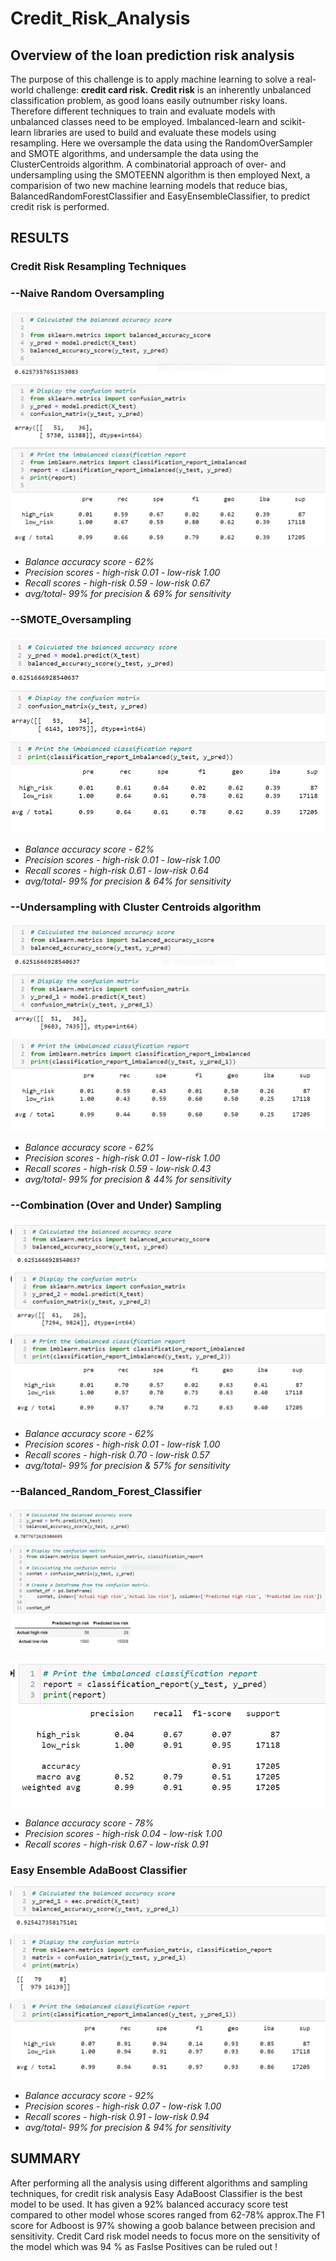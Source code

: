 # Credit_Risk_Analysis
## Overview of the loan prediction risk analysis
The purpose of this challenge is to apply machine learning to solve a real-world challenge: **credit card risk.**
**Credit risk** is an inherently unbalanced classification problem, as good loans easily outnumber risky loans. Therefore different techniques to train and evaluate models with unbalanced classes need to be employed. Imbalanced-learn and scikit-learn libraries are used  to build and evaluate these  models using resampling.
 Here we oversample the data using the RandomOverSampler and SMOTE algorithms, and undersample the data using the ClusterCentroids algorithm. A combinatorial approach of over- and undersampling using the SMOTEENN algorithm is then employed  Next, a comparision of  two new machine learning models that reduce bias, BalancedRandomForestClassifier and EasyEnsembleClassifier, to predict credit risk is performed.
 
 ## RESULTS
 
 ### Credit Risk Resampling Techniques
 ### --Naive Random Oversampling
 
 ![NaiveRandomOversampling](./Resources/NaiveRandomOversampling.PNG)
 
- *Balance accuracy score - 62%*
- *Precision scores - high-risk 0.01 - low-risk 1.00*
- *Recall scores - high-risk 0.59 - low-risk 0.67*
- *avg/total- 99% for precision & 69% for sensitivity*
 
  
 ### --SMOTE_Oversampling
  
  ![SMOTE_Oversampling](./Resources/SMOTE_Oversampling.PNG)
  
- *Balance accuracy score - 62%*
- *Precision scores - high-risk 0.01 - low-risk 1.00*
- *Recall scores - high-risk 0.61 - low-risk 0.64*
- *avg/total- 99% for precision & 64% for sensitivity*
 
 ### --Undersampling with Cluster Centroids algorithm
 ![ClusterCentroids_algorithm](./Resources/ClusterCentroids_algorithm.PNG)
 
- *Balance accuracy score - 62%*
- *Precision scores - high-risk 0.01 - low-risk 1.00*
- *Recall scores - high-risk 0.59 - low-risk 0.43*
- *avg/total- 99% for precision & 44% for sensitivity*
 
 
 
 ### --Combination (Over and Under) Sampling
 ![CombinationOverandUnderSampling](./Resources/CombinationOverandUnderSampling.PNG)
- *Balance accuracy score - 62%*
- *Precision scores - high-risk 0.01 - low-risk 1.00*
- *Recall scores - high-risk 0.70 - low-risk 0.57*
- *avg/total- 99% for precision & 57% for sensitivity*
 
 ### --Balanced_Random_Forest_Classifier

![Balanced_Random_Forest_Classifier](./Resources/Balanced_Random_Forest_Classifier.PNG)

![BalancedRFCR](./Resources/BalancedRFCR.PNG)

- *Balance accuracy score - 78%*
- *Precision scores - high-risk 0.04 - low-risk 1.00*
- *Recall scores - high-risk 0.67 - low-risk 0.91*


### Easy Ensemble AdaBoost Classifier

![Easy_Ensemble_AdaBoost_Classifier](./Resources/Easy_Ensemble_AdaBoost_Classifier.PNG)

- *Balance accuracy score - 92%*
- *Precision scores - high-risk 0.07 - low-risk 1.00*
- *Recall scores - high-risk 0.91 - low-risk 0.94*
- *avg/total- 99% for precision & 94% for sensitivity*

## SUMMARY

After performing all the analysis using different algorithms and sampling techniques, for credit risk analysis Easy AdaBoost Classifier is the best  model to be used.
It has given a 92% balanced accuracy score test compared to other model whose scores ranged from 62-78% approx.The F1 score for Adboost is 97% showing a goob balance between 
precision and sensitivity. Credit Card risk model needs to focus more on the sensitivity of the model which was 94 %  as Faslse Positives can be ruled out !
